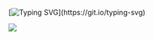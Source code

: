 [![Typing SVG](https://readme-typing-svg.demolab.com?font=Fira+Code&duration=4000&pause=1200&color=F7F7F7&background=FFCFC000&center=true&vCenter=true&random=false&width=850&lines=Hello%2C+World!;%EC%95%88%EB%85%95%2C+%EC%84%B8%EC%83%81!;%E3%81%93%E3%82%93%E3%81%AB%E3%81%A1%E3%81%AF%E4%B8%96%E7%95%8C%EF%BC%81;Ol%C3%A1+Mundo!;%D0%9F%D1%80%D0%B8%D0%B2%D0%B5%D1%82%2C+%D0%BC%D0%B8%D1%80!;Hej+v%C3%A4rlden!;Bonjour+le+monde!;Hallo+Welt!)](https://git.io/typing-svg)


![](https://komarev.com/ghpvc/?username=alexavang)
<!--
**alexavang/alexavang** is a ✨ _special_ ✨ repository because its `README.md` (this file) appears on your GitHub profile.

Here are some ideas to get you started:

- 🔭 I’m currently working on ...
- 🌱 I’m currently learning ...
- 👯 I’m looking to collaborate on ...
- 🤔 I’m looking for help with ...
- 💬 Ask me about ...
- 📫 How to reach me: ...
- 😄 Pronouns: ...
- ⚡ Fun fact: ...
-->
